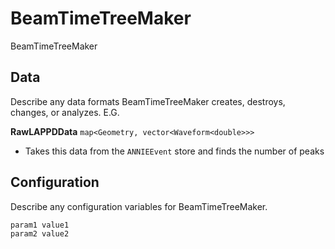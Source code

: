 # BeamTimeTreeMaker

BeamTimeTreeMaker

## Data

Describe any data formats BeamTimeTreeMaker creates, destroys, changes, or analyzes. E.G.

**RawLAPPDData** `map<Geometry, vector<Waveform<double>>>`
* Takes this data from the `ANNIEEvent` store and finds the number of peaks

## Configuration

Describe any configuration variables for BeamTimeTreeMaker.

```
param1 value1
param2 value2
```
